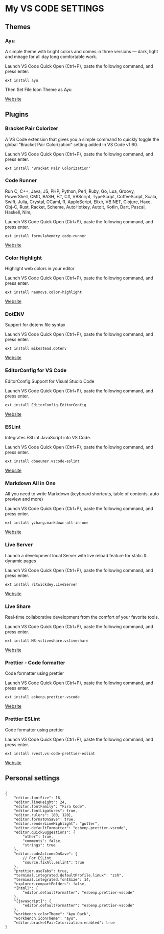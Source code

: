 # My VS CODE SETTINGS

## Themes

### Ayu

A simple theme with bright colors and comes in three versions — dark, light and mirage for all day long comfortable work.

Launch VS Code Quick Open (Ctrl+P), paste the following command, and press enter.

`ext install ayu`

Then Set File Icon Theme as Ayu

[Website](https://github.com/dempfi/ayu)

## Plugins

### Bracket Pair Colorizer

A VS Code extension that gives you a simple command to quickly toggle the global “Bracket Pair Colorization” setting added in VS Code v1.60.

Launch VS Code Quick Open (Ctrl+P), paste the following command, and press enter.

`ext install 'Bracket Pair Colorization'`

### Code Runner

Run C, C++, Java, JS, PHP, Python, Perl, Ruby, Go, Lua, Groovy, PowerShell, CMD, BASH, F#, C#, VBScript, TypeScript, CoffeeScript, Scala, Swift, Julia, Crystal, OCaml, R, AppleScript, Elixir, VB.NET, Clojure, Haxe, Obj-C, Rust, Racket, Scheme, AutoHotkey, AutoIt, Kotlin, Dart, Pascal, Haskell, Nim,

Launch VS Code Quick Open (Ctrl+P), paste the following command, and press enter.

`ext install formulahendry.code-runner`

[Website](https://marketplace.visualstudio.com/items?itemName=formulahendry.code-runner)

### Color Highlight

Highlight web colors in your editor

Launch VS Code Quick Open (Ctrl+P), paste the following command, and press enter.

`ext install naumovs.color-highlight`

[Website](https://marketplace.visualstudio.com/items?itemName=naumovs.color-highlight)

### DotENV

Support for dotenv file syntax

Launch VS Code Quick Open (Ctrl+P), paste the following command, and press enter.

`ext install mikestead.dotenv`

[Website](https://marketplace.visualstudio.com/items?itemName=mikestead.dotenv)

### EditorConfig for VS Code

EditorConfig Support for Visual Studio Code

Launch VS Code Quick Open (Ctrl+P), paste the following command, and press enter.

`ext install EditorConfig.EditorConfig`

[Website](https://marketplace.visualstudio.com/items?itemName=EditorConfig.EditorConfig)

### ESLint

Integrates ESLint JavaScript into VS Code.

Launch VS Code Quick Open (Ctrl+P), paste the following command, and press enter.

`ext install dbaeumer.vscode-eslint`

[Website](https://marketplace.visualstudio.com/items?itemName=dbaeumer.vscode-eslint)

### Markdown All in One

All you need to write Markdown (keyboard shortcuts, table of contents, auto preview and more)

Launch VS Code Quick Open (Ctrl+P), paste the following command, and press enter.

`ext install yzhang.markdown-all-in-one`

[Website](https://marketplace.visualstudio.com/items?itemName=yzhang.markdown-all-in-one)

### Live Server

Launch a development local Server with live reload feature for static & dynamic pages

Launch VS Code Quick Open (Ctrl+P), paste the following command, and press enter.

`ext install ritwickdey.LiveServer`

[Website](https://marketplace.visualstudio.com/items?itemName=ritwickdey.LiveServer)

### Live Share

Real-time collaborative development from the comfort of your favorite tools.

Launch VS Code Quick Open (Ctrl+P), paste the following command, and press enter.

`ext install MS-vsliveshare.vsliveshare`

[Website](https://marketplace.visualstudio.com/items?itemName=MS-vsliveshare.vsliveshare)

### Prettier - Code formatter

Code formatter using prettier

Launch VS Code Quick Open (Ctrl+P), paste the following command, and press enter.

`ext install esbenp.prettier-vscode`

[Website](https://marketplace.visualstudio.com/items?itemName=esbenp.prettier-vscode)

### Prettier ESLint

Code formatter using prettier

Launch VS Code Quick Open (Ctrl+P), paste the following command, and press enter.

`ext install rvest.vs-code-prettier-eslint`

[Website](https://marketplace.visualstudio.com/items?itemName=rvest.vs-code-prettier-eslint)

## Personal settings

```

{
	"editor.fontSize": 16,
	"editor.lineHeight": 24,
	"editor.fontFamily": "Fira Code",
	"editor.fontLigatures": true,
	"editor.rulers": [80, 120],
	"editor.formatOnSave": true,
	"editor.renderLineHighlight": "gutter",
	"editor.defaultFormatter": "esbenp.prettier-vscode",
	"editor.quickSuggestions": {
		"other": true,
		"comments": false,
		"strings": true
	},
	"editor.codeActionsOnSave": {
		// For ESLint
		"source.fixAll.eslint": true
	},
	"prettier.useTabs": true,
	"terminal.integrated.defaultProfile.linux": "zsh",
	"terminal.integrated.fontSize": 14,
	"explorer.compactFolders": false,
	"[html]": {
		"editor.defaultFormatter": "esbenp.prettier-vscode"
	},
	"[javascript]": {
		"editor.defaultFormatter": "esbenp.prettier-vscode"
	},
	"workbench.colorTheme": "Ayu Dark",
	"workbench.iconTheme": "ayu",
	"editor.bracketPairColorization.enabled": true
}

```
